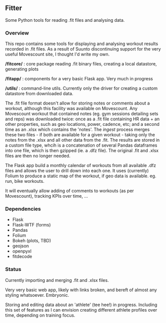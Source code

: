 ## Fitter

Some Python tools for reading .fit files and analysing data.

### Overview

This repo contains some tools for displaying and analysing workout results recorded in .fit files.
As a result of Suunto discontinuing support for the very useful Movescount site, I thought I'd
write my own.

__/fitcore/__ : core package reading .fit binary files, creating a local datastore, generating plots

__/fitapp/__ : components for a very basic Flask app. Very much in progress

__/utils/__ : command-line utils. Currently only the driver for creating a custom datastore from downloaded data.

The .fit file format doesn't allow for storing notes or comments about a workout, although this facility was
available on Movescount. Any Movescount workout that contained notes (eg. gym sessions detailing sets and
reps) was downloaded twice: once as a .fit file containing HR data + an other properties, such as geo
locations, power, cadence, etc; and a second time as an .xlsx which contains the 'notes'. The _ingest_
process merges these two files - if both are available for a given workout - taking only the notes from
the .xlsx and all other data from the .fit. The results are stored in a custom file type, whcih is a
concatenation of several Pandas dataframes into one file, which is then gzipped (ie. a .dfz file). The original .fit and
.xlsx files are then no longer needed.

The Flask app build a monthly calendar of workouts from all available .dfz files and allows the user to
drill down into each one. It uses (currently) Folium to produce a static map of the workout, if geo data is
available. eg. run, bike workouts.

It will eventually allow adding of comments to workouts (as per Movescount), tracking KPIs over time, ...


### Dependencies

- Flask
- Flask-WTF (forms)
- Pandas
- Folium
- Bokeh (plots, TBD)
- geojson
- openpyxl
- fitdecode


### Status

Currently importing and merging .fit and .xlsx files.

Very very basic web app, likely with links broken, and bereft of almost any styling whatsoever. Embryonic.

Storing and editing data about an 'athlete' (tee hee!) in progress. Including this set of features as I
can envision creating different athlete profiles over time, depending on training focus.
